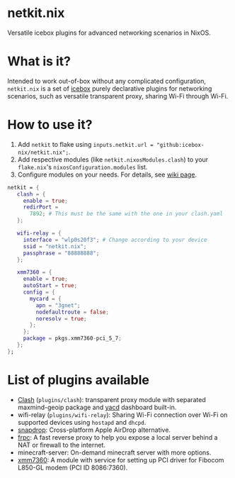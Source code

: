 # netkit.nix
Versatile icebox plugins for advanced networking scenarios in NixOS.

# What is it?
Intended to work out-of-box without any complicated configuration, `netkit.nix` is a set of [icebox](https://github.com/icebox-nix/icebox) purely declarative plugins for networking scenarios, such as versatile transparent proxy, sharing Wi-Fi through Wi-Fi.

# How to use it?
1. Add `netkit` to flake using `inputs.netkit.url = "github:icebox-nix/netkit.nix";`.
2. Add respective modules (like `netkit.nixosModules.clash`) to your `flake.nix`'s `nixosConfiguration.modules` list.
3. Configure modules on your needs. For details, see [wiki page](https://github.com/icebox-nix/netkit.nix/wiki).
```nix
netkit = {
   clash = {
     enable = true;
     redirPort =
       7892; # This must be the same with the one in your clash.yaml
   };

   wifi-relay = {
     interface = "wlp0s20f3"; # Change according to your device
     ssid = "netkit.nix";
     passphrase = "88888888";
   };

   xmm7360 = {
	 enable = true;
     autoStart = true;
     config = {
       mycard = {
         apn = "3gnet";
         nodefaultroute = false;
         noresolv = true;
       };
     };
     package = pkgs.xmm7360-pci_5_7;
   };
};
```

# List of plugins available
- [Clash](https://github.com/Dreamacro/clash) (`plugins/clash`): transparent proxy module with separated maxmind-geoip package and [yacd](https://github.com/haishanh/yacd) dashboard built-in.
- wifi-relay (`plugins/wifi-relay`): Sharing Wi-Fi connection over Wi-Fi on supported devices using `hostapd` and `dhcpd`.
- [snapdrop](https://github.com/RobinLinus/snapdrop): Cross-platform Apple AirDrop alternative.
- [frpc](https://github.com/fatedier/frp): A fast reverse proxy to help you expose a local server behind a NAT or firewall to the internet.
- minecraft-server: On-demand minecraft server with more options.
- [xmm7360](https://github.com/xmm7360/xmm7360-pci): A module with service for setting up PCI driver for Fibocom L850-GL modem (PCI ID 8086:7360).
